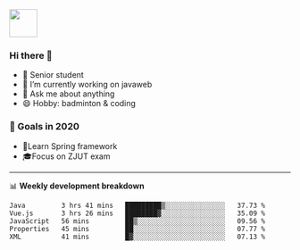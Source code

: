 <img src="https://github.com/egoist/egoist/raw/master/balloon.gif" width="50">

### Hi there 🐏

- 🌱 Senior student
- 🔭 I’m currently working on javaweb
- 💬 Ask me about anything
- 😄 Hobby: badminton & coding

### 🚀 Goals in 2020
+ 🍃Learn Spring framework
+ 🎓Focus on ZJUT exam
-------

📊 **Weekly development breakdown**
<!--START_SECTION:waka-->
```text
Java         3 hrs 41 mins   █████████▒░░░░░░░░░░░░░░░   37.73 % 
Vue.js       3 hrs 26 mins   ████████▓░░░░░░░░░░░░░░░░   35.09 % 
JavaScript   56 mins         ██▒░░░░░░░░░░░░░░░░░░░░░░   09.56 % 
Properties   45 mins         ██░░░░░░░░░░░░░░░░░░░░░░░   07.77 % 
XML          41 mins         █▓░░░░░░░░░░░░░░░░░░░░░░░   07.13 % 
```
<!--END_SECTION:waka-->
